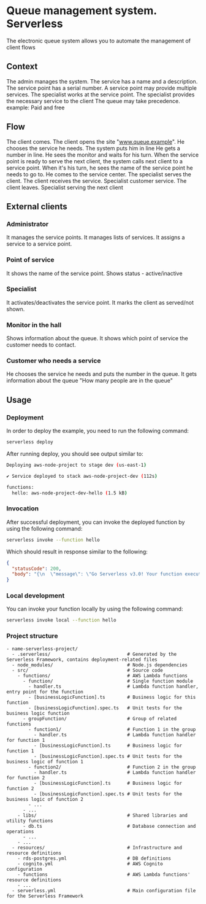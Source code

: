 # Queue management system. Serverless

The electronic queue system allows you to automate the management of client flows

## Context

The admin manages the system.
The service has a name and a description.
The service point has a serial number.
A service point may provide multiple services.
The specialist works at the service point.
The specialist provides the necessary service to the client
The queue may take precedence. example: Paid and free

## Flow

The client comes.
The client opens the site "www.queue.example".
He chooses the service he needs.
The system puts him in line
He gets a number in line.
He sees the monitor and waits for his turn.
When the service point is ready to serve the next client, the system calls next client to a service point.
When it's his turn, he sees the name of the service point he needs to go to.
He comes to the service center.
The specialist serves the client.
The client receives the service.
Specialist customer service.
The client leaves.
Specialist serving the next client

## External clients

### Administrator

It manages the service points.
It manages lists of services.
It assigns a service to a service point.

### Point of service

It shows the name of the service point.
Shows status - active/inactive

### Specialist

It activates/deactivates the service point.
It marks the client as served/not shown.

### Monitor in the hall

Shows information about the queue.
It shows which point of service the customer needs to contact.

### Customer who needs a service

He chooses the service he needs and puts the number in the queue.
It gets information about the queue "How many people are in the queue"

## Usage

### Deployment

In order to deploy the example, you need to run the following command:

```bash
serverless deploy
```

After running deploy, you should see output similar to:

```bash
Deploying aws-node-project to stage dev (us-east-1)

✔ Service deployed to stack aws-node-project-dev (112s)

functions:
  hello: aws-node-project-dev-hello (1.5 kB)
```

### Invocation

After successful deployment, you can invoke the deployed function by using the following command:

```bash
serverless invoke --function hello
```

Which should result in response similar to the following:

```json
{
  "statusCode": 200,
  "body": "{\n  \"message\": \"Go Serverless v3.0! Your function executed successfully!\",\n  \"input\": {}\n}"
}
```

### Local development

You can invoke your function locally by using the following command:

```bash
serverless invoke local --function hello
```

### Project structure

```Text
- name-serverless-project/
  - .serverless/                            # Generated by the Serverless Framework, contains deployment-related files
  - node_modules/                           # Node.js dependencies
  - src/                                    # Source code
    - functions/                            # AWS Lambda functions
      - function/                           # Single function module
        - handler.ts                        # Lambda function handler, entry point for the function
        - [businessLogicFunction].ts        # Business logic for this function
        - [businessLogicFunction].spec.ts   # Unit tests for the business logic function
      - groupFunction/                      # Group of related functions
        - function1/                        # Function 1 in the group
          - handler.ts                      # Lambda function handler for function 1
          - [businessLogicFunction].ts      # Business logic for function 1
          - [businessLogicFunction].spec.ts # Unit tests for the business logic of function 1
        - function2/                        # Function 2 in the group
          - handler.ts                      # Lambda function handler for function 2
          - [businessLogicFunction].ts      # Business logic for function 2
          - [businessLogicFunction].spec.ts # Unit tests for the business logic of function 2
        - ...
      - ...
    - libs/                                 # Shared libraries and utility functions
      - db.ts                               # Database connection and operations
      - ...
    - ...
  - resources/                              # Infrastructure and resource definitions
    - rds-postgres.yml                      # DB definitions
    - cognito.yml                           # AWS Cognito configuration
    - functions                             # AWS Lambda functions' resource definitions
    - ...
  - serverless.yml                          # Main configuration file for the Serverless Framework
```
